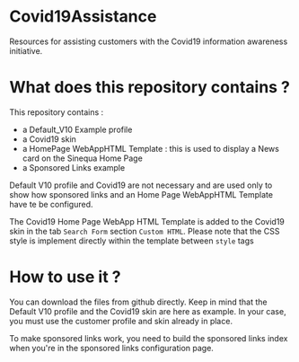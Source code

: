 # Covid19Assistance

Resources for assisting customers with the Covid19 information awareness initiative.

# What does this repository contains ?

This repository contains :

- a Default_V10 Example profile
- a Covid19 skin
- a HomePage WebAppHTML Template : this is used to display a News card on the Sinequa Home Page
- a Sponsored Links example

Default V10 profile and Covid19 are not necessary and are used only to show how sponsored links and an Home Page WebAppHTML Template have te be configured.

The Covid19 Home Page WebApp HTML Template is added to the Covid19 skin in the tab `Search Form` section `Custom HTML`. Please note that the CSS style is implement directly within the template between `style` tags


# How to use it ?

You can download the files from github directly. Keep in mind that the Default V10 profile and the Covid19 skin are here as example. In your case, you must use the customer profile and skin already in place.

To make sponsored links work, you need to build the sponsored links index when you're in the sponsored links configuration page.


